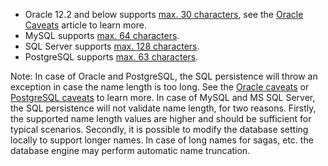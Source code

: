 
 * Oracle 12.2 and below supports [max. 30 characters](https://docs.oracle.com/database/121/SQLRF/sql_elements008.htm#SQLRF00223), see the [Oracle Caveats](/persistence/sql/oracle-caveats.md) article to learn more.
 * MySQL supports [max. 64 characters](https://dev.mysql.com/doc/refman/5.7/en/identifiers.html).
 * SQL Server supports [max. 128 characters](https://docs.microsoft.com/en-us/sql/sql-server/maximum-capacity-specifications-for-sql-server).
 * PostgreSQL supports [max. 63 characters](https://www.postgresql.org/docs/current/static/sql-syntax-lexical.html#sql-syntax-identifiers).

Note: In case of Oracle and PostgreSQL, the SQL persistence will throw an exception in case the name length is too long. See the [Oracle caveats](/persistence/sql/oracle-caveats.md) or [PostgreSQL caveats](/persistence/sql/postgresql-design.md) to learn more. In case of MySQL and MS SQL Server, the SQL persistence will not validate name length, for two reasons. Firstly, the supported name length values are higher and should be sufficient for typical scenarios. Secondly, it is possible to modify the database setting locally to support longer names. In case of long names for sagas, etc. the database engine may perform automatic name truncation.
